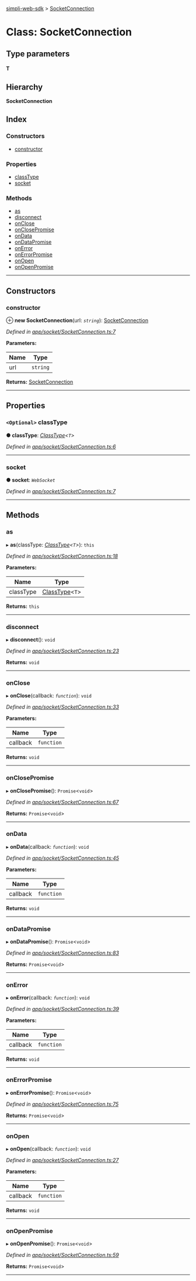 [simpli-web-sdk](../README.md) > [SocketConnection](../classes/socketconnection.md)

# Class: SocketConnection

## Type parameters
#### T 
## Hierarchy

**SocketConnection**

## Index

### Constructors

* [constructor](socketconnection.md#constructor)

### Properties

* [classType](socketconnection.md#classtype)
* [socket](socketconnection.md#socket)

### Methods

* [as](socketconnection.md#as)
* [disconnect](socketconnection.md#disconnect)
* [onClose](socketconnection.md#onclose)
* [onClosePromise](socketconnection.md#onclosepromise)
* [onData](socketconnection.md#ondata)
* [onDataPromise](socketconnection.md#ondatapromise)
* [onError](socketconnection.md#onerror)
* [onErrorPromise](socketconnection.md#onerrorpromise)
* [onOpen](socketconnection.md#onopen)
* [onOpenPromise](socketconnection.md#onopenpromise)

---

## Constructors

<a id="constructor"></a>

###  constructor

⊕ **new SocketConnection**(url: *`string`*): [SocketConnection](socketconnection.md)

*Defined in [app/socket/SocketConnection.ts:7](https://github.com/simplitech/simpli-web-sdk/blob/2a29ffa/src/app/socket/SocketConnection.ts#L7)*

**Parameters:**

| Name | Type |
| ------ | ------ |
| url | `string` |

**Returns:** [SocketConnection](socketconnection.md)

___

## Properties

<a id="classtype"></a>

### `<Optional>` classType

**● classType**: *[ClassType](../#classtype)<`T`>*

*Defined in [app/socket/SocketConnection.ts:6](https://github.com/simplitech/simpli-web-sdk/blob/2a29ffa/src/app/socket/SocketConnection.ts#L6)*

___
<a id="socket"></a>

###  socket

**● socket**: *`WebSocket`*

*Defined in [app/socket/SocketConnection.ts:7](https://github.com/simplitech/simpli-web-sdk/blob/2a29ffa/src/app/socket/SocketConnection.ts#L7)*

___

## Methods

<a id="as"></a>

###  as

▸ **as**(classType: *[ClassType](../#classtype)<`T`>*): `this`

*Defined in [app/socket/SocketConnection.ts:18](https://github.com/simplitech/simpli-web-sdk/blob/2a29ffa/src/app/socket/SocketConnection.ts#L18)*

**Parameters:**

| Name | Type |
| ------ | ------ |
| classType | [ClassType](../#classtype)<`T`> |

**Returns:** `this`

___
<a id="disconnect"></a>

###  disconnect

▸ **disconnect**(): `void`

*Defined in [app/socket/SocketConnection.ts:23](https://github.com/simplitech/simpli-web-sdk/blob/2a29ffa/src/app/socket/SocketConnection.ts#L23)*

**Returns:** `void`

___
<a id="onclose"></a>

###  onClose

▸ **onClose**(callback: *`function`*): `void`

*Defined in [app/socket/SocketConnection.ts:33](https://github.com/simplitech/simpli-web-sdk/blob/2a29ffa/src/app/socket/SocketConnection.ts#L33)*

**Parameters:**

| Name | Type |
| ------ | ------ |
| callback | `function` |

**Returns:** `void`

___
<a id="onclosepromise"></a>

###  onClosePromise

▸ **onClosePromise**(): `Promise`<`void`>

*Defined in [app/socket/SocketConnection.ts:67](https://github.com/simplitech/simpli-web-sdk/blob/2a29ffa/src/app/socket/SocketConnection.ts#L67)*

**Returns:** `Promise`<`void`>

___
<a id="ondata"></a>

###  onData

▸ **onData**(callback: *`function`*): `void`

*Defined in [app/socket/SocketConnection.ts:45](https://github.com/simplitech/simpli-web-sdk/blob/2a29ffa/src/app/socket/SocketConnection.ts#L45)*

**Parameters:**

| Name | Type |
| ------ | ------ |
| callback | `function` |

**Returns:** `void`

___
<a id="ondatapromise"></a>

###  onDataPromise

▸ **onDataPromise**(): `Promise`<`void`>

*Defined in [app/socket/SocketConnection.ts:83](https://github.com/simplitech/simpli-web-sdk/blob/2a29ffa/src/app/socket/SocketConnection.ts#L83)*

**Returns:** `Promise`<`void`>

___
<a id="onerror"></a>

###  onError

▸ **onError**(callback: *`function`*): `void`

*Defined in [app/socket/SocketConnection.ts:39](https://github.com/simplitech/simpli-web-sdk/blob/2a29ffa/src/app/socket/SocketConnection.ts#L39)*

**Parameters:**

| Name | Type |
| ------ | ------ |
| callback | `function` |

**Returns:** `void`

___
<a id="onerrorpromise"></a>

###  onErrorPromise

▸ **onErrorPromise**(): `Promise`<`void`>

*Defined in [app/socket/SocketConnection.ts:75](https://github.com/simplitech/simpli-web-sdk/blob/2a29ffa/src/app/socket/SocketConnection.ts#L75)*

**Returns:** `Promise`<`void`>

___
<a id="onopen"></a>

###  onOpen

▸ **onOpen**(callback: *`function`*): `void`

*Defined in [app/socket/SocketConnection.ts:27](https://github.com/simplitech/simpli-web-sdk/blob/2a29ffa/src/app/socket/SocketConnection.ts#L27)*

**Parameters:**

| Name | Type |
| ------ | ------ |
| callback | `function` |

**Returns:** `void`

___
<a id="onopenpromise"></a>

###  onOpenPromise

▸ **onOpenPromise**(): `Promise`<`void`>

*Defined in [app/socket/SocketConnection.ts:59](https://github.com/simplitech/simpli-web-sdk/blob/2a29ffa/src/app/socket/SocketConnection.ts#L59)*

**Returns:** `Promise`<`void`>

___


